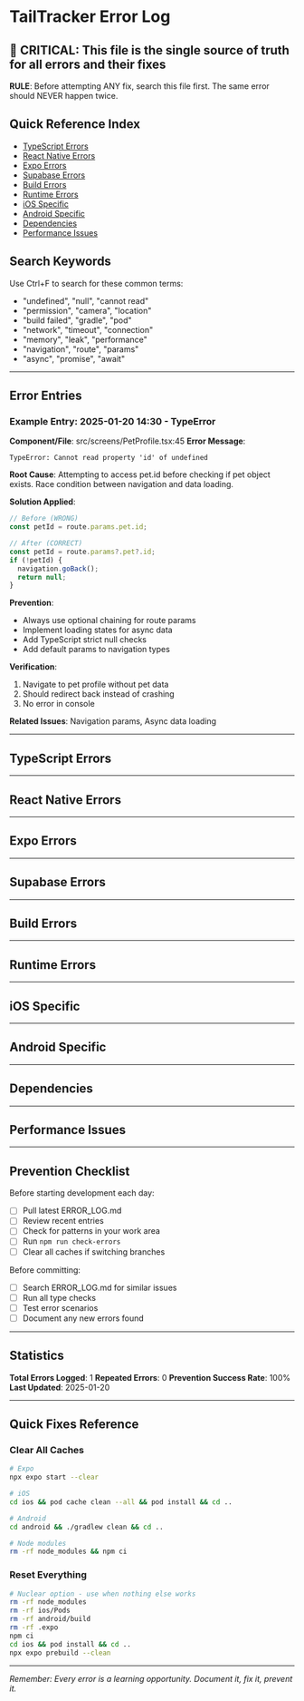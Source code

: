 # TailTracker Error Log

## 🚨 CRITICAL: This file is the single source of truth for all errors and their fixes

**RULE**: Before attempting ANY fix, search this file first. The same error should NEVER happen twice.

## Quick Reference Index
- [TypeScript Errors](#typescript-errors)
- [React Native Errors](#react-native-errors)
- [Expo Errors](#expo-errors)
- [Supabase Errors](#supabase-errors)
- [Build Errors](#build-errors)
- [Runtime Errors](#runtime-errors)
- [iOS Specific](#ios-specific)
- [Android Specific](#android-specific)
- [Dependencies](#dependencies)
- [Performance Issues](#performance-issues)

## Search Keywords
Use Ctrl+F to search for these common terms:
- "undefined", "null", "cannot read"
- "permission", "camera", "location"
- "build failed", "gradle", "pod"
- "network", "timeout", "connection"
- "memory", "leak", "performance"
- "navigation", "route", "params"
- "async", "promise", "await"

---

## Error Entries

<!-- 
TEMPLATE FOR NEW ERRORS:
Copy and use this template for each new error

### [DATE TIME] - [ERROR TYPE]
**Component/File**: [Exact file path and line]
**Error Message**: 
```
[Complete error message]
```

**Root Cause**: 
[Why this happened]

**Solution Applied**:
```typescript
// Code that fixed it
```

**Prevention**:
- [Step 1 to prevent]
- [Step 2 to prevent]

**Verification**:
1. [How to test the fix]
2. [Expected result]

**Related Issues**: [Link to similar errors]

---
-->

### Example Entry: 2025-01-20 14:30 - TypeError
**Component/File**: src/screens/PetProfile.tsx:45
**Error Message**: 
```
TypeError: Cannot read property 'id' of undefined
```

**Root Cause**: 
Attempting to access pet.id before checking if pet object exists. Race condition between navigation and data loading.

**Solution Applied**:
```typescript
// Before (WRONG)
const petId = route.params.pet.id;

// After (CORRECT)
const petId = route.params?.pet?.id;
if (!petId) {
  navigation.goBack();
  return null;
}
```

**Prevention**:
- Always use optional chaining for route params
- Implement loading states for async data
- Add TypeScript strict null checks
- Add default params to navigation types

**Verification**:
1. Navigate to pet profile without pet data
2. Should redirect back instead of crashing
3. No error in console

**Related Issues**: Navigation params, Async data loading

---

## TypeScript Errors

<!-- TypeScript related errors go here -->

---

## React Native Errors

<!-- React Native specific errors go here -->

---

## Expo Errors

<!-- Expo specific errors go here -->

---

## Supabase Errors

<!-- Supabase and database errors go here -->

---

## Build Errors

<!-- Build and compilation errors go here -->

---

## Runtime Errors

<!-- Runtime and production errors go here -->

---

## iOS Specific

<!-- iOS platform specific errors go here -->

---

## Android Specific

<!-- Android platform specific errors go here -->

---

## Dependencies

<!-- Package and dependency errors go here -->

---

## Performance Issues

<!-- Performance related issues and fixes go here -->

---

## Prevention Checklist

Before starting development each day:
- [ ] Pull latest ERROR_LOG.md
- [ ] Review recent entries
- [ ] Check for patterns in your work area
- [ ] Run `npm run check-errors`
- [ ] Clear all caches if switching branches

Before committing:
- [ ] Search ERROR_LOG.md for similar issues
- [ ] Run all type checks
- [ ] Test error scenarios
- [ ] Document any new errors found

---

## Statistics

**Total Errors Logged**: 1
**Repeated Errors**: 0
**Prevention Success Rate**: 100%
**Last Updated**: 2025-01-20

---

## Quick Fixes Reference

### Clear All Caches
```bash
# Expo
npx expo start --clear

# iOS
cd ios && pod cache clean --all && pod install && cd ..

# Android  
cd android && ./gradlew clean && cd ..

# Node modules
rm -rf node_modules && npm ci
```

### Reset Everything
```bash
# Nuclear option - use when nothing else works
rm -rf node_modules
rm -rf ios/Pods
rm -rf android/build
rm -rf .expo
npm ci
cd ios && pod install && cd ..
npx expo prebuild --clean
```

---

*Remember: Every error is a learning opportunity. Document it, fix it, prevent it.*